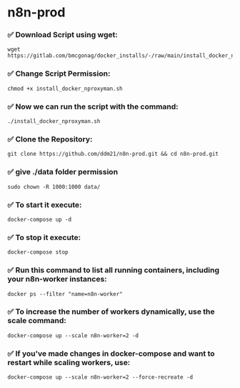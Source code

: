 # n8n-prod

### ✅ Download Script using wget:
```
wget https://gitlab.com/bmcgonag/docker_installs/-/raw/main/install_docker_nproxyman.sh
```
### ✅ Change Script Permission:
```
chmod +x install_docker_nproxyman.sh
```
### ✅ Now we can run the script with the command:
```
./install_docker_nproxyman.sh
```

### ✅ Clone the Repository:
```
git clone https://github.com/ddm21/n8n-prod.git && cd n8n-prod.git
```

### ✅ give ./data folder permission
```
sudo chown -R 1000:1000 data/
```

### ✅ To start it execute:
```
docker-compose up -d
```

### ✅ To stop it execute:
```
docker-compose stop
```

### ✅ Run this command to list all running containers, including your n8n-worker instances:
```
docker ps --filter "name=n8n-worker"
```

### ✅ To increase the number of workers dynamically, use the scale command:
```
docker-compose up --scale n8n-worker=2 -d
```

### ✅ If you've made changes in docker-compose and want to restart while scaling workers, use:
```
docker-compose up --scale n8n-worker=2 --force-recreate -d
```
